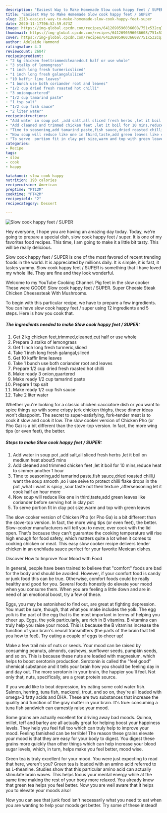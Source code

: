 ```yaml
---
description: "Easiest Way to Make Homemade Slow cook happy feet / SUPER"
title: "Easiest Way to Make Homemade Slow cook happy feet / SUPER"
slug: 2213-easiest-way-to-make-homemade-slow-cook-happy-feet-super
date: 2020-11-17T06:52:59.673Z
image: https://img-global.cpcdn.com/recipes/6412690596036608/751x532cq70/slow-cook-happy-feet-super-recipe-main-photo.jpg
thumbnail: https://img-global.cpcdn.com/recipes/6412690596036608/751x532cq70/slow-cook-happy-feet-super-recipe-main-photo.jpg
cover: https://img-global.cpcdn.com/recipes/6412690596036608/751x532cq70/slow-cook-happy-feet-super-recipe-main-photo.jpg
author: Adelaide Hammond
ratingvalue: 4.3
reviewcount: 26847
recipeingredient:
- "2 kg chicken feettrimmedcleanedcut half or use whole"
- "3 stalks of lemongrass"
- "1 inch long fresh turmericsliced"
- "1 inch long fresh galangalsliced"
- "10 kaffir lime leaves"
- "1 bunch use both coriander root and leaves"
- "1/2 cup dried fresh roasted hot chilli"
- "3 onionquartered"
- "1/2 cup tamarind paste"
- "1 tsp salt"
- "1/2 cup fish sauce"
- "2 liter water"
recipeinstructions:
- "Add water in soup pot ,add salt,all sliced fresh herbs ,let it boil on medium heat about5 mins"
- "Add cleaned and trimmed chicken feet ,let it boil for 10 mins,reduce heat to simmer another 1 hour"
- "Time to seasoning,add tamarind paste,fish sauce,dried roasted chilli,i want the soup smooth ,so i use seive to protect chilli flake drops in the pot ,what i want is spicy ,sour taste not their texture ,afterseasoning let it cook half an hour more"
- "Now soup will reduce like one in third,taste,add green leaves like coriander before serving hot in clay pot"
- "To serve  portion fit in clay pot size,warm and top with green leaves"
categories:
- Recipe
tags:
- slow
- cook
- happy

katakunci: slow cook happy 
nutrition: 193 calories
recipecuisine: American
preptime: "PT12M"
cooktime: "PT42M"
recipeyield: "2"
recipecategory: Dessert

---
```



![Slow cook happy feet / SUPER](https://img-global.cpcdn.com/recipes/6412690596036608/751x532cq70/slow-cook-happy-feet-super-recipe-main-photo.jpg)

Hey everyone, I hope you are having an amazing day today. Today, we're going to prepare a special dish, slow cook happy feet / super. It is one of my favorites food recipes. This time, I am going to make it a little bit tasty. This will be really delicious.

Slow cook happy feet / SUPER is one of the most favored of recent trending foods in the world. It is appreciated by millions daily. It is simple, it is fast, it tastes yummy. Slow cook happy feet / SUPER is something that I have loved my whole life. They are fine and they look wonderful.

Welcome to my YouTube Cooking Channel. Pig feet in the slow cooker These were GOOD!! Slow cook happy feet / SUPER. Super Cheesie Steak Chicken Cheesesteak With Mushrooms.


To begin with this particular recipe, we have to prepare a few ingredients. You can have slow cook happy feet / super using 12 ingredients and 5 steps. Here is how you cook that.

<!--inarticleads1-->

##### The ingredients needed to make Slow cook happy feet / SUPER:

1. Get 2 kg chicken feet,trimmed,cleaned,cut half or use whole
1. Prepare 3 stalks of lemongrass
1. Get 1 inch long fresh turmeric,sliced
1. Take 1 inch long fresh galangal,sliced
1. Get 10 kaffir lime leaves
1. Take 1 bunch use both coriander root and leaves
1. Prepare 1/2 cup dried fresh roasted hot chilli
1. Make ready 3 onion,quartered
1. Make ready 1/2 cup tamarind paste
1. Prepare 1 tsp salt
1. Make ready 1/2 cup fish sauce
1. Take 2 liter water


Whether you&#39;re looking for a classic chicken cacciatore dish or you want to spice things up with some crispy jerk chicken thighs, these dinner ideas won&#39;t disappoint. The secret to super-satisfying, fork-tender meat is to cook it slow and cook it low. The slow cooker version of Chicken Pho (or Pho Ga) is a bit different than the stove-top version. In fact, the more wing tips (or even feet), the better. 

<!--inarticleads2-->

##### Steps to make Slow cook happy feet / SUPER:

1. Add water in soup pot ,add salt,all sliced fresh herbs ,let it boil on medium heat about5 mins
1. Add cleaned and trimmed chicken feet ,let it boil for 10 mins,reduce heat to simmer another 1 hour
1. Time to seasoning,add tamarind paste,fish sauce,dried roasted chilli,i want the soup smooth ,so i use seive to protect chilli flake drops in the pot ,what i want is spicy ,sour taste not their texture ,afterseasoning let it cook half an hour more
1. Now soup will reduce like one in third,taste,add green leaves like coriander before serving hot in clay pot
1. To serve  portion fit in clay pot size,warm and top with green leaves


The slow cooker version of Chicken Pho (or Pho Ga) is a bit different than the stove-top version. In fact, the more wing tips (or even feet), the better. Slow-cooker manufacturers will tell you to never, ever cook with the lid open. That&#39;s because they can&#39;t guarantee the cooking temperature will rise high enough for food safety, which matters quite a lot when it comes to cooking chicken or meat. This easy slow cooker recipe delivers tender chicken in an enchilada sauce perfect for your favorite Mexican dishes. 

Discover How to Improve Your Mood with Food


In general, people have been trained to believe that "comfort" foods are bad for the body and should be avoided. However, if your comfort food is candy or junk food this can be true. Otherwise, comfort foods could be really healthy and good for you. Several foods honestly do elevate your mood when you consume them. When you are feeling a little down and are in need of an emotional boost, try a few of these.

Eggs, you may be astonished to find out, are great at fighting depression. You must be sure, though, that what you make includes the yolk. The egg yolk is the part of the egg that is the most important in terms of helping you cheer up. Eggs, the yolk particularly, are rich in B vitamins. B vitamins can truly help you raise your mood. This is because the B vitamins increase the function of your brain's neural transmitters (the parts of the brain that tell you how to feel). Try eating a couple of eggs to cheer up!

Make a few trail mix of nuts or seeds. Your mood can be raised by consuming peanuts, almonds, cashews, sunflower seeds, pumpkin seeds, and so on. This is because these nuts are loaded with magnesium, which helps to boost serotonin production. Serotonin is called the "feel good" chemical substance and it tells your brain how you should be feeling day in and day out. The more serotonin in your brain, the happier you'll feel. Not only that, nuts, specifically, are a great protein source.

If you would like to beat depression, try eating some cold water fish. Salmon, herring, tuna fish, mackerel, trout, and so on, they're all loaded with omega-3 fatty acids and DHA. These are two substances that increase the quality and function of the gray matter in your brain. It's true: consuming a tuna fish sandwich can earnestly raise your mood. 

Some grains are actually excellent for driving away bad moods. Quinoa, millet, teff and barley are all actually great for helping boost your happiness levels. They help you feel full too which can truly help to improve your mood. Feeling famished can be terrible! The reason these grains elevate your mood is that they are easy for your body to digest. You digest these grains more quickly than other things which can help increase your blood sugar levels, which, in turn, helps make you feel better, mood wise.

Green tea is truly excellent for your mood. You were just expecting to read that here, weren't you? Green tea is loaded with an amino acid referred to as L-theanine. Studies show that this particular amino acid can actually stimulate brain waves. This helps focus your mental energy while at the same time making the rest of your body more relaxed. You already knew that green tea helps you feel better. Now you are well aware that it helps you to elevate your moods also!

Now you can see that junk food isn't necessarily what you need to eat when you are wanting to help your moods get better. Try some of these instead!

